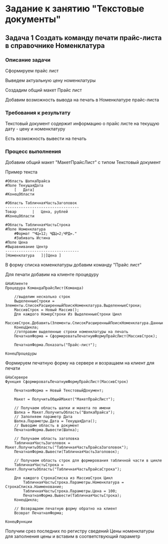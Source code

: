# Задание к занятию "Текстовые документы"

## Задача 1 Создать команду печати прайс-листа в справочнике Номенклатура

### Описание задачи

Сформируем прайс лист

Выведем актуальную цену номенклатуры

Создадим общий макет Прайс лист

Добавим возможность вывода на печать в Номенклатуре прайс-листа

### Требования к результату

Текстовый документ содержит информацию о прайс листе на текущую дату - цену и номенклатуру

Есть возможность вывести на печать

### Процесс выполнения

Добавим общий макет "МакетПрайсЛист" с типом Текстовый документ

Пример текста
```
#Область ШапкаПрайса
#Поле ТекущаяДата
	[	Дата]
#КонецОбласти

#Область ТабличнаяЧастьЗаголовок
---------------------------------
Товар		|	Цена, рублей
#КонецОбласти

#Область ТабличнаяЧастьСтрока
#Поле Номенклатура
	#Формат "ЧЦ=12; ЧДЦ=2;ЧРД=."
	#Забивать Истина
#Поле Цена
#Выравнивание Центр
---------------------------------
[Номенклатура	]|[Цена	]
```
В форму списка номенклатуры добавим команду "Прайс лист"

Для печати добавим на клиенте процедуру
```bsl
&НаКлиенте
Процедура КомандаПрайсЛист(Команда)
	
	//выделим несколько строк
	ВыделенныеСтроки = Элементы.СписокРасширенныйПоискНоменклатура.ВыделенныеСтроки;
	МассивСтрок = Новый Массив();
	Для каждого НомерСтроки Из ВыделенныеСтроки Цикл
		МассивСтрок.Добавить(Элементы.СписокРасширенныйПоискНоменклатура.ДанныеСтроки(НомерСтроки));
	КонецЦикла;
	//отправим выделенные строки номенклатуры на печать
	ПечатнаяФорма = СформироватьПечатнуюФормуПрайсЛист(МассивСтрок);
	
	ПечатнаяФорма.Показать("Прайс-лист");
	
КонецПроцедуры
```
Формируем печатную форму на сервере и возращаем на клиент для печати

```bsl
&НаСервере
Функция СформироватьПечатнуюФормуПрайсЛист(МассивСтрок)
	
	ПечатнаяФорма = Новый ТекстовыйДокумент;
	
	Макет = ПолучитьОбщийМакет("МакетПрайсЛист");
	
	// Получаем область шапки и макета по имени
	Шапка = Макет.ПолучитьОбласть("ШапкаПрайса");
	// Заполняем параметр Дата
	Шапка.Параметры.Дата = ТекущаяДата();
	// Выводим область в документ
	ПечатнаяФорма.Вывести(Шапка);
	
	// Получаем область заголовка
	ТабличнаяЧастьЗаголовок = Макет.ПолучитьОбласть("ТабличнаяЧастьПрайсаЗаголовок");
	ПечатнаяФорма.Вывести(ТабличнаяЧастьЗаголовок);
	
	// Получаем область строк для формирования табличной части в цикле
	ТабличнаяЧастьСтрока = Макет.ПолучитьОбласть("ТабличнаяЧастьПрайсаСтрока");
	
	Для каждого СтрокаСписка из МассивСтрок Цикл
		ТабличнаяЧастьСтрока.Параметры.Номенклатура = СтрокаСписка.Наименование; 
		ТабличнаяЧастьСтрока.Параметры.Цена = 100;   
		ПечатнаяФорма.Вывести(ТабличнаяЧастьСтрока);
	КонецЦикла;
	
	// Возвращаем печатную форму обратно на клиент
	Возврат ПечатнаяФорма;
	
КонецФункции
```

Получим срез последних по регистру сведений Цены номенклатуры для заполнения цены и вставим в соответствующий параметр
